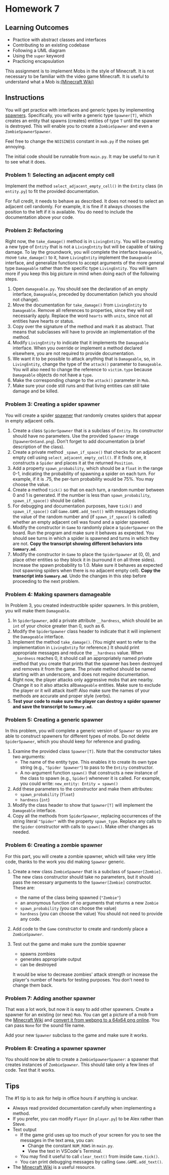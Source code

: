 # Homework 7

## Learning Outcomes

- Practice with abstract classes and interfaces
- Contributing to an existing codebase
- Following a UML diagram
- Using the `super` keyword
- Practicing encapsulation

This assignment is to implement Mobs in the style of Minecraft.
It is not necessary to be familiar with the video game Minecraft.
It is useful to understand what a Mob is:[(Minecraft Wiki)](https://minecraft.fandom.com/wiki/Mob)

## Instructions

You will get practice with interfaces and generic types by implementing [spawners](https://minecraft.fandom.com/wiki/Spawner). Specifically, you will write a generic type `Spawner[T]`, which creates an entity that spawns (creates) entities of type `T` until the spawner is destroyed. This will enable you to create a `ZombieSpawner` and even a `ZombieSpawnerSpawner`.

Feel free to change the `NOISINESS` constant in `mob.py` if the noises get annoying.

The initial code should be runnable from `main.py`.
It may be useful to run it to see what it does.

### Problem 1: Selecting an adjacent empty cell

Implement the method `select_adjacent_empty_cell()` in the `Entity` class (in `entity.py`) to fit the provided documentation.

For full credit, it needs to behave as described. It does not need to select an
adjacent cell randomly. For example, it is fine if it always chooses the
position to the left if it is available. You do need to include the documentation above
your code.

### Problem 2: Refactoring

Right now, the `take_damage()` method is in `LivingEntity`. You will be creating
a new type of `Entity` that is not a `LivingEntity` but will be capable of
taking damage. To lay the groundwork, you will complete the interface
`Damageable`, move `take_damage()` to it, have `LivingEntity` implement the
`Damageable` interface, and generalize functions to accept arguments of the more 
general type `Damageable` rather than the specific type `LivingEntity`. You will 
learn more if you keep this big picture in mind when doing each of the following steps.

1. Open `damageable.py`. You should see the declaration of an empty interface,
   `Damageable`, preceded by documentation (which you should not change).
2. Move the documentation for `take_damage()` from `LivingEntity` to `Damageable`.
   Remove all references to properties, since they will not necessarily apply. 
   Replace the word `hearts` with `units`, since not all entities have hearts or 
   status.
3. Copy over the signature of the method and mark it as abstract. That means
   that subclasses will have to provide an implementation of the method.
4. Modify `LivingEntity` to indicate that it implements the `Damageable`
   interface. When you override or implement a method declared elsewhere, you 
   are not required to provide documentation.
5. We want it to be possible to attack anything that is `Damageable`, so, in
   `LivingEntity`, change the type of the `attack()` parameter to `Damageable`.
   You will also need to change the reference to `victim.type` because
   `Damageable` objects do not have a `type`.
6. Make the corresponding change to the `attack()` parameter in `Mob`.
7. Make sure your code still runs and that living entities can still take 
   damage and be killed.

### Problem 3: Creating a spider spawner

You will create a spider [spawner](https://minecraft.fandom.com/wiki/Monster_Spawner)
that randomly creates spiders that appear in empty adjacent cells.

1. Create a class `SpiderSpawner` that is a subclass of `Entity`. Its 
   constructor should have no parameters. Use the provided `Spawner` image (`SpawnerOnSand.png`). Don't forget to add documentation (a brief 
   description of the class).
2. Create a private method `_spawn_if_space()` that checks for an adjacent empty
   cell using `select_adjacent_empty_cell()`. If it finds one, it constructs a
   `Spider` and places it at the returned `Position`.
3. Add a property `spawn_probability`, which should be a `float` in the range 0-1, 
   indicating the probability of spawning a spider on each turn. For example, if it 
   is .75, the per-turn probability would be 75%. You may choose the value.
4. Create a method `tick()` so that on each turn, a random number between 0 and
   1 is generated. If the number is less than `spawn_probability`,
   `spawn_if_space()` should be called.
5. For debugging and documentation purposes, have `tick()` and `spawn_if_space()`
   call `Game.GAME.add_text()` with messages indicating the value of the random 
   number and (if `spawn_if_space()` is called) whether an empty adjacent cell was 
   found and a spider spawned.
6. Modify the constructor in `Game` to randomly place a `SpiderSpawner` on the
   board. Run the program and make sure it behaves as expected. You should
   see turns in which a spider is spawned and turns in which they are not.
   **Copy the transcript showing different behaviors into `Summary.md`**.
7. Modify the constructor in `Game` to place the `SpiderSpawner` at (0, 0), and
   place other entities so they block it in (surround it on all three sides). 
   Increase the spawn probability to 1.0. Make sure it behaves as expected (not 
   spawning spiders when there is no adjacent empty cell). **Copy the transcript 
   into `Summary.md`**. Undo the changes in this step before proceeding to the next
   problem.

### Problem 4: Making spawners damageable

In Problem 3, you created indestructible spider spawners. In this problem, you
will make them `Damageable`.

1. In `SpiderSpawner`, add a private attribute `__hardness`, which should be
   an `int` of your choice greater than 0, such as 6.
2. Modify the `SpiderSpawner` class header to indicate that it will implement
   the `Damageable` interface.
3. Implement the method `take_damage()`. (You might want to refer to
   the implementation in `LivingEntity` for reference.) It should print appropriate
   messages and reduce the `__hardness` value. When `__hardness` reaches
   0, it should call an appropriately named private method that you create that
   prints that the spawner has been destroyed and removes it from the game.
   The private method should be named starting with an underscore, and does not
   require documentation.
4. Right now, the player attacks only aggressive mobs that are nearby. Change it
   so it also attacks all`Damageable` entities. Make sure to exclude the player
   or it will attack itself! Also make sure the names of your methods are
   accurate and proper style (verbs).
5. **Test your code to make sure the player can destroy a spider spawner and
   save the transcript to `Summary.md`.**

### Problem 5: Creating a generic spawner

In this problem, you will complete a generic version of `Spawner` so you are
able to construct spawners for different types of mobs. Do not delete
`SpiderSpawner`, which you should keep for reference and grading.

1. Examine the provided class `Spawner[T]`. Note that the constructor takes two
   arguments:
    * The name of the entity type. This enables it to create its own type string
      (e.g., `"Spider Spawner"`) to pass to the `Entity` constructor.
    * A no-argument function `spawn()` that constructs a new instance of the
      class to spawn (e.g., `Spider`) whenever it is called. For example, you
      could write: `new_entity: Entity = spawn()`
2. Add these parameters to the constructor and make them attributes:
    * `spawn_probability` (`float`)
    * `hardness` (`int`)
3. Modify the class header to show that `Spawner[T]` will implement the
   `Damageable` interface.
4. Copy all the methods from `SpiderSpawner`, replacing occurrences of the
   string literal `"Spider"` with the property `spawn_type`. Replace any calls
   to the `Spider` constructor with calls to `spawn()`. Make other changes as
   needed.

### Problem 6: Creating a zombie spawner

For this part, you will create a zombie spawner, which will take very little
code, thanks to the work you did making `Spawner` generic.

1. Create a new class `ZombieSpawner` that is a subclass of `Spawner[Zombie]`.
   The new class constructor should take no parameters, but it should
   pass the necessary arguments to the `Spawner[Zombie]` constructor.
   These are:
    * the name of the class being spawned (`"Zombie"`)
    * an anonymous function of no arguments that returns a new `Zombie`
    * `spawn_probability` (you can choose the value)
    * `hardness` (you can choose the value)
      You should not need to provide any code.
2. Add code to the `Game` constructor to create and randomly place a
   `ZombieSpawner`.
3. Test out the game and make sure the zombie spawner
    * spawns zombies
    * generates appropriate output
    * can be destroyed

   It would be wise to decrease zombies' attack strength or increase the
   player's number of hearts for testing purposes. You don't need to change
   them back.

### Problem 7: Adding another spawner

That was a lot work, but now it is easy to add other spawners. Create a
spawner for an existing (or new) `Mob`. You can get a picture of a mob from
the [Minecraft Wiki](https://minecraft.fandom.com/wiki/Mob) and
[convert it from webpng to a 64x64 png online](https://cloudconvert.com/webp-to-png).
You can pass `None` for the sound file name.

Add your new `Spawner` subclass to the game and make sure it works.

### Problem 8: Creating a spawner spawner

You should now be able to create a `ZombieSpawnerSpawner`: a spawner that
creates instances of `ZombieSpawner`. This should take only a few lines of code.
Test that it works.

## Tips

The #1 tip is to ask for help in office hours if anything is unclear.

* Always read provided documentation carefully when implementing a method.
* If you prefer, you can modify `Player` (in `player.py`) to be Alex rather than
  Steve.
* Text output
    * If the game grid uses up too much of your screen for you to see the
      messages in the text area, you can:
        - Change the constant `NUM_ROWS` in `main.py`.
        - View the text in VSCode's Terminal.
    * You may find it useful to call `clear_text()` from inside `Game.tick()`.
    * You can print debugging messages by calling `Game.GAME.add_text()`.
* The [Minecraft Wiki](https://minecraft.fandom.com/wiki/Minecraft_Wiki) is
  a useful resource.
